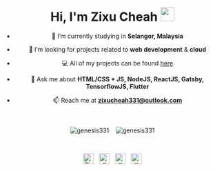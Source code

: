 <div style="text-align: center;">
<h5 align="center">
<h1 align="center">Hi, I'm Zixu Cheah <img src="https://emojis.slackmojis.com/emojis/images/1570211625/6611/wave-animated.gif" width="32" height="32"/></h1>

- 🔭 I’m currently studying in **Selangor, Malaysia**

- 👯 I’m looking for projects related to **web development** & **cloud**

- 💻 All of my projects can be found [here](https://github.com/genesis331/)

- 💬 Ask me about **HTML/CSS + JS, NodeJS, ReactJS, Gatsby, TensorflowJS, Flutter**

- 📫 Reach me at **zixucheah331@outlook.com**

<br/>
<p align="center">
<img src="https://github-readme-stats.vercel.app/api?username=genesis331&show_icons=true" alt="genesis331" align="center"/>
&nbsp;&nbsp;
<img src="https://github-readme-stats.vercel.app/api/top-langs/?username=genesis331" alt="genesis331" align="center"/>
</p>
<br/>
<p align="center">
<a href="https://fb.com/zixucheah331" target="blank"><img align="center" src="https://simpleicons.org/icons/facebook.svg" alt="Zixu Cheah" height="25" width="25"/></a>
&nbsp;
<a href="https://instagram.com/zixucheah331" target="blank"><img align="center" src="https://simpleicons.org/icons/instagram.svg" alt="@zixucheah331" height="25" width="25"/></a>
&nbsp;
<a href="https://github.com/genesis331" target="blank"><img align="center" src="https://simpleicons.org/icons/github.svg" alt="@genesis331" height="25" width="25"/></a>
&nbsp;
<a href="https://gitlab.com/genesis331" target="blank"><img align="center" src="https://simpleicons.org/icons/gitlab.svg" alt="@genesis331" height="25" width="25"/></a>
</p>
<br>
